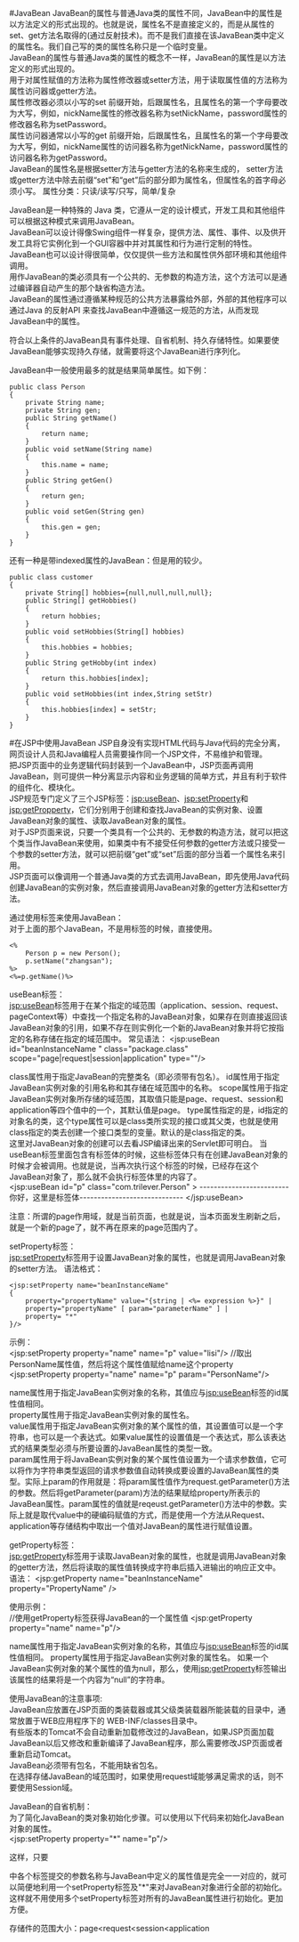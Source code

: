 #JavaBean
JavaBean的属性与普通Java类的属性不同，JavaBean中的属性是以方法定义的形式出现的。也就是说，属性名不是直接定义的，而是从属性的set、get方法名取得的(通过反射技术)。而不是我们直接在该JavaBean类中定义的属性名。我们自己写的类的属性名称只是一个临时变量。  
JavaBean的属性与普通Java类的属性的概念不一样，JavaBean的属性是以方法定义的形式出现的。  
用于对属性赋值的方法称为属性修改器或setter方法，用于读取属性值的方法称为属性访问器或getter方法。  
属性修改器必须以小写的set 前缀开始，后跟属性名，且属性名的第一个字母要改为大写，例如，nickName属性的修改器名称为setNickName，password属性的修改器名称为setPassword。  
属性访问器通常以小写的get 前缀开始，后跟属性名，且属性名的第一个字母要改为大写，例如，nickName属性的访问器名称为getNickName，password属性的访问器名称为getPassword。  
JavaBean的属性名是根据setter方法与getter方法的名称来生成的， setter方法或getter方法中除去前缀“set”和“get”后的部分即为属性名，但属性名的首字母必须小写。
属性分类：只读/读写/只写，简单/复杂 


JavaBean是一种特殊的 Java 类，它遵从一定的设计模式，开发工具和其他组件可以根据这种模式来调用JavaBean。  
JavaBean可以设计得像Swing组件一样复杂，提供方法、属性、事件、以及供开发工具将它实例化到一个GUI容器中并对其属性和行为进行定制的特性。  
JavaBean也可以设计得很简单，仅仅提供一些方法和属性供外部环境和其他组件调用。  
用作JavaBean的类必须具有一个公共的、无参数的构造方法，这个方法可以是通过编译器自动产生的那个缺省构造方法。  
JavaBean的属性通过遵循某种规范的公共方法暴露给外部，外部的其他程序可以通过Java 的反射API 来查找JavaBean中遵循这一规范的方法，从而发现JavaBean中的属性。  

符合以上条件的JavaBean具有事件处理、自省机制、持久存储特性。如果要使JavaBean能够实现持久存储，就需要将这个JavaBean进行序列化。  

JavaBean中一般使用最多的就是结果简单属性。如下例：  
>
	public class Person
	{
		private String name;
		private String gen;
		public String getName()
		{
			return name;
		}
		public void setName(String name)
		{
			this.name = name;
		}
		public String getGen()
		{
			return gen;
		}
		public void setGen(String gen)
		{
			this.gen = gen;
		}
	}
	
	
还有一种是带indexed属性的JavaBean：但是用的较少。  
>
	public class customer
	{
		private String[] hobbies={null,null,null,null};
		public String[] getHobbies()
		{
			return hobbies;
		}
		public void setHobbies(String[] hobbies)
		{
			this.hobbies = hobbies;
		}
		public String getHobby(int index)
		{
			return this.hobbies[index];
		}
		public void setHobbies(int index,String setStr)
		{
			this.hobbies[index] = setStr;
		}
	}
	
	
#在JSP中使用JavaBean
JSP自身没有实现HTML代码与Java代码的完全分离，网页设计人员和Java编程人员需要操作同一个JSP文件，不易维护和管理。  
把JSP页面中的业务逻辑代码封装到一个JavaBean中，JSP页面再调用JavaBean，则可提供一种分离显示内容和业务逻辑的简单方式，并且有利于软件的组件化、模块化。  
JSP规范专门定义了三个JSP标签：<jsp:useBean>、<jsp:setProperty>和<jsp:getPropperty>，它们分别用于创建和查找JavaBean的实例对象、设置JavaBean对象的属性、读取JavaBean对象的属性。  
对于JSP页面来说，只要一个类具有一个公共的、无参数的构造方法，就可以把这个类当作JavaBean来使用，如果类中有不接受任何参数的getter方法或只接受一个参数的setter方法，就可以把前缀“get”或“set”后面的部分当着一个属性名来引用。  
JSP页面可以像调用一个普通Java类的方式去调用JavaBean，即先使用Java代码创建JavaBean的实例对象，然后直接调用JavaBean对象的getter方法和setter方法。  

通过使用标签来使用JavaBean：  
对于上面的那个JavaBean，不是用标签的时候，直接使用。  
>
	<%
		Person p = new Person();
		p.setName("zhangsan");
	%>
	<%=p.getName()%>


useBean标签：  
<jsp:useBean>标签用于在某个指定的域范围（application、session、request、pageContext等）中查找一个指定名称的JavaBean对象，如果存在则直接返回该JavaBean对象的引用，如果不存在则实例化一个新的JavaBean对象并将它按指定的名称存储在指定的域范围中。 
常见语法：
	<jsp:useBean id="beanInstanceName " class="package.class" 
				scope="page|request|session|application" type=""/>

class属性用于指定JavaBean的完整类名（即必须带有包名）。
id属性用于指定JavaBean实例对象的引用名称和其存储在域范围中的名称。
scope属性用于指定JavaBean实例对象所存储的域范围，其取值只能是page、request、session和application等四个值中的一个，其默认值是page。
type属性指定的是，id指定的对象名的类，这个type属性可以是class类所实现的接口或其父类，也就是使用class指定的类去创建一个接口类型的变量。默认的是class指定的类。  
这里对JavaBean对象的创建可以去看JSP编译出来的Servlet即可明白。
当useBean标签里面包含有标签体的时候，这些标签体只有在创建JavaBean对象的时候才会被调用。也就是说，当再次执行这个标签的时候，已经存在这个JavaBean对象了，那么就不会执行标签体里的内容了。  
	<jsp:useBean id="p" class="com.trilever.Person" >
		-------------------------你好，这里是标签体-----------------------------
	</jsp:useBean>
	
	
注意：所谓的page作用域，就是当前页面，也就是说，当本页面发生刷新之后，就是一个新的page了，就不再在原来的page范围内了。  


setProperty标签：  
<jsp:setProperty>标签用于设置JavaBean对象的属性，也就是调用JavaBean对象的setter方法。 
语法格式：
>
	<jsp:setProperty name="beanInstanceName" 
	{ 
		property="propertyName" value="{string | <%= expression %>}" |
		property="propertyName" [ param="parameterName" ] | 
		property= "*" 
	}/>

示例：  
	<jsp:setProperty property="name" name="p" value="lisi"/>
	//取出PersonName属性值，然后将这个属性值赋给name这个property
	<jsp:setProperty property="name" name="p" param="PersonName"/>

name属性用于指定JavaBean实例对象的名称，其值应与<jsp:useBean>标签的id属性值相同。  
property属性用于指定JavaBean实例对象的属性名。  
value属性用于指定JavaBean实例对象的某个属性的值，其设置值可以是一个字符串，也可以是一个表达式。如果value属性的设置值是一个表达式，那么该表达式的结果类型必须与所要设置的JavaBean属性的类型一致。  
param属性用于将JavaBean实例对象的某个属性值设置为一个请求参数值，它可以将作为字符串类型返回的请求参数值自动转换成要设置的JavaBean属性的类型。实际上param的作用就是：将param属性值作为request.getParameter()方法的参数。然后将getParameter(param)方法的结果赋给property所表示的JavaBean属性。param属性的值就是reqeust.getParameter()方法中的参数。实际上就是取代value中的硬编码赋值的方式，而是使用一个方法从Request、application等存储结构中取出一个值对JavaBean的属性进行赋值设置。  

getProperty标签：  
<jsp:getProperty>标签用于读取JavaBean对象的属性，也就是调用JavaBean对象的getter方法，然后将读取的属性值转换成字符串后插入进输出的响应正文中。
语法：
	<jsp:getProperty name="beanInstanceName" property="PropertyName" />

使用示例：  
	//使用getProperty标签获得JavaBean的一个属性值
	<jsp:getProperty property="name" name="p"/>

name属性用于指定JavaBean实例对象的名称，其值应与<jsp:useBean>标签的id属性值相同。 
property属性用于指定JavaBean实例对象的属性名。
如果一个JavaBean实例对象的某个属性的值为null，那么，使用<jsp:getProperty>标签输出该属性的结果将是一个内容为“null”的字符串。

使用JavaBean的注意事项:  
JavaBean应放置在JSP页面的类装载器或其父级类装载器所能装载的目录中，通常放置于WEB应用程序下的 WEB-INF/classes目录中。  
有些版本的Tomcat不会自动重新加载修改过的JavaBean，如果JSP页面加载JavaBean以后又修改和重新编译了JavaBean程序，那么需要修改JSP页面或者重新启动Tomcat。  
JavaBean必须带有包名，不能用缺省包名。  
在选择存储JavaBean的域范围时，如果使用request域能够满足需求的话，则不要使用Session域。  

JavaBean的自省机制：  
为了简化JavaBean的类对象初始化步骤。可以使用以下代码来初始化JavaBean对象的属性。  
	<jsp:setProperty property="*" name="p"/>

这样，只要<form>中各个标签提交的参数名称与JavaBean中定义的属性值是完全一一对应的，就可以简便地利用一个setProperty标签及"*"来对JavaBean对象进行全部的初始化。这样就不用使用多个setProperty标签对所有的JavaBean属性进行初始化。更加方便。  

存储件的范围大小：page<request<session<application